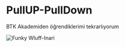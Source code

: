 # PullUP-PullDown
BTK Akademiden öğrendiklerimi tekrarlıyorum


![Funky Wluff-Inari](https://github.com/mehmethan1/PullUP-PullDown/assets/71599621/f3f2ea92-ed04-40d1-8739-3863d334174e)
